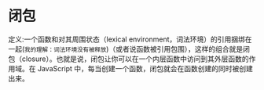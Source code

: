 # 闭包
定义:一个函数和对其周围状态（lexical environment，词法环境）的引用捆绑在一起(`我的理解：词法环境没有被释放`)（或者说函数被引用包围），这样的组合就是闭包（closure）。也就是说，闭包让你可以在一个内层函数中访问到其外层函数的作用域。在 JavaScript 中，每当创建一个函数，闭包就会在函数创建的同时被创建出来。
 <script>
    function a (){
      var i = 'dfs'
      var s = 'sss'
      function b(params) {
        console.log(ss)
      }
    }
    a()
    console.log(dfasd)
 </script>